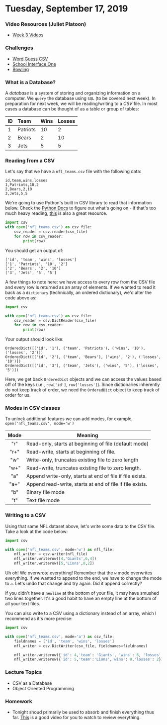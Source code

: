 Tuesday, September 17, 2019
=====================
### Video Resources (Juliet Platoon)
- [Week 3 Videos](https://www.youtube.com/playlist?list=PLu0CiQ7bzwERYl9BQgqCObTzijFbd73Oe)

### Challenges
* [Word Guess CSV](https://github.com/julietplatoon/word-guess)
* [School Interface One](https://github.com/julietplatoon/school-interface-one)
* [Bowling](https://github.com/julietplatoon/bowling)

### What is a Database?
A _database_ is a system of storing and organizing information on a computer. We `query` the database using `SQL` (to be covered next week). In preparation for next week, we will be reading/writing to a _CSV_ file. In most cases a database can be thought of as a table or group of tables:

| ID | Team     | Wins  | Losses   |
|:---|:-------- |:------|:---------|
| 1  | Patriots | 10    | 2        |
| 2  | Bears    | 2     | 10       |
| 3  | Jets     | 5     | 5        |


### Reading from a CSV
Let's say that we have a `nfl_teams.csv` file with the following data:
```
id,team,wins,losses
1,Patriots,10,2
2,Bears,2,10
3,Jets,5,5
```

We're going to use Python's built in CSV library to read that information below. Check the [Python Docs](https://docs.python.org/3/library/csv.html) to figure out what's going on - if that's too much heavy reading, [this](https://realpython.com/python-csv/) is also a great resource.

```python
import csv
with open('nfl_teams.csv') as csv_file:
    csv_reader = csv.reader(csv_file)
    for row in csv_reader:
        print(row)
```

You should get an output of:
```
['id', 'team', 'wins', 'losses']
['1', 'Patriots', '10', '2']
['2', 'Bears', '2', '10']
['3', 'Jets', '5', '5']
```

A few things to note here: we have access to every row from the CSV file and every row is returned as an array of elements. If we wanted to read it back as a `dictionary` (technically, an ordered dictionary), we'd alter the code above as:

```python
import csv

with open('nfl_teams.csv') as csv_file:
    csv_reader = csv.DictReader(csv_file)
    for row in csv_reader:
        print(row)
```

Your output should look like:

```
OrderedDict([('id', '1'), ('team', 'Patriots'), ('wins', '10'), ('losses', '2')])
OrderedDict([('id', '2'), ('team', 'Bears'), ('wins', '2'), ('losses', '10')])
OrderedDict([('id', '3'), ('team', 'Jets'), ('wins', '5'), ('losses', '5')])
```

Here, we get back `OrderedDict` objects and we can access the values based off of the keys (i.e., `row['id']`, `row['losses']`). Since dictionaries inherently do not keep track of order, we need the `OrderedDict` object to keep track of order for us.

### Modes in CSV classes
To unlock additional features we can add modes, for example, `open('nfl_teams.csv', mode='w')`

|Mode |  Meaning
|:---:|-----------------------------------------------------------|
|"r"  |  Read-only, starts at beginning of file  (default mode)   |
|"r+" |  Read-write, starts at beginning of file.                 |
|"w"  |  Write-only, truncates existing file to zero length       |
|"w+" |  Read-write, truncates existing file to zero length.      |
|"a"  |  Append write-only, starts at end of file if file exists. |
|"a+" |  Append read-write, starts at end of file if file exists. |
|"b"  |  Binary file mode                                         |
|"t"  |  Text file mode                                           |
### Writing to a CSV
Using that same NFL dataset above, let's write some data to the CSV file. Take a look at the code below:

```python
import csv

with open('nfl_teams.csv', mode='w') as nfl_file:
    nfl_writer = csv.writer(nfl_file)
    nfl_writer.writerow([4,'Giants',6,4])
    nfl_writer.writerow([5,'Lions',8,2])
```

Uh oh! We overwrote everything! Remember that the `w` mode overwrites everything. If we wanted to append to the end, we have to change the mode to `a`. Let's undo that change and try again. Did it append correctly?

If you didn't have a `newline` at the bottom of your file, it may have smushed two lines together. It's a good habit to have an empty line at the bottom of all your text files.

You can also write to a CSV using a dictionary instead of an array, which I recommend as it's more precise:

```python
import csv

with open('nfl_teams.csv', mode='a') as csv_file:
    fieldnames = ['id', 'team', 'wins', 'losses']
    nfl_writer = csv.DictWriter(csv_file, fieldnames=fieldnames)

    nfl_writer.writerow({'id': 4,'team': 'Giants', 'wins': 6, 'losses': 4})
    nfl_writer.writerow({'id': 5,'team':'Lions','wins': 8,'losses': 2})

```

### Lecture Topics
* CSV as a Database
* Object Oriented Programming

### Homework
* Tonight shoud primarily be used to absorb and finish everything thus far. [This](https://www.youtube.com/watch?v=q5uM4VKywbA) is a good video for you to watch to review everything.